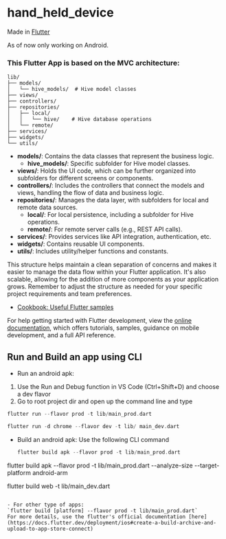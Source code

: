 # hand_held_device

Made in [Flutter](https://flutter.dev/)

As of now only working on Android.

### This Flutter App is based on the MVC architecture:

```
lib/
├── models/
│   └── hive_models/  # Hive model classes
├── views/
├── controllers/
├── repositories/
│   ├── local/
│   │   └── hive/    # Hive database operations
│   └── remote/
├── services/
├── widgets/
└── utils/
```

- **models/**: Contains the data classes that represent the business logic.
  - **hive_models/**: Specific subfolder for Hive model classes.
- **views/**: Holds the UI code, which can be further organized into subfolders for different screens or components.
- **controllers/**: Includes the controllers that connect the models and views, handling the flow of data and business logic.
- **repositories/**: Manages the data layer, with subfolders for local and remote data sources.
  - **local/**: For local persistence, including a subfolder for Hive operations.
  - **remote/**: For remote server calls (e.g., REST API calls).
- **services/**: Provides services like API integration, authentication, etc.
- **widgets/**: Contains reusable UI components.
- **utils/**: Includes utility/helper functions and constants.

This structure helps maintain a clean separation of concerns and makes it easier to manage the data flow within your Flutter application. It's also scalable, allowing for the addition of more components as your application grows. Remember to adjust the structure as needed for your specific project requirements and team preferences.

- [Cookbook: Useful Flutter samples](https://docs.flutter.dev/cookbook)

For help getting started with Flutter development, view the
[online documentation](https://docs.flutter.dev/), which offers tutorials,
samples, guidance on mobile development, and a full API reference.

## Run and Build an app using CLI

- Run an android apk:

1. Use the Run and Debug function in VS Code (Ctrl+Shift+D) and choose a dev flavor
2. Go to root project dir and open up the command line and type

```Dart
flutter run --flavor prod -t lib/main_prod.dart

flutter run -d chrome --flavor dev -t lib/ main_dev.dart
```

- Build an android apk:
  Use the following CLI command

  ```Dart
  flutter build apk --flavor prod -t lib/main_prod.dart

 flutter build apk --flavor prod -t lib/main_prod.dart --analyze-size --target-platform  android-arm

  flutter build web -t lib/main_dev.dart
  ```

- For other type of apps:
  `flutter build [platform] --flavor prod -t lib/main_prod.dart`
  For more details, use the flutter's official documentation [here](https://docs.flutter.dev/deployment/ios#create-a-build-archive-and-upload-to-app-store-connect)
